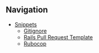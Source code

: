 ## Navigation
- [Snippets](https://github.com/sakerhq/playbook/blob/master/snippets)
	- [Gitignore](https://github.com/sakerhq/playbook/blob/master/snippets/gitignore.md)
	- [Rails Pull Request Template](https://github.com/sakerhq/playbook/blob/master/snippets/rails-pull-request-template.md)
	- [Rubocop](https://github.com/sakerhq/playbook/blob/master/snippets/rubocop.md)
